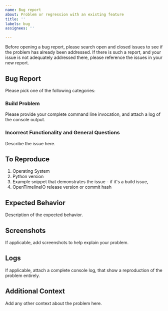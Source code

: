```yaml
---
name: Bug report
about: Problem or regression with an existing feature
title: ''
labels: bug
assignees: ''

---
```


Before opening a bug report, please search open and closed issues to see if the problem has already been addressed. If there is such a report, and your issue is not adequately addressed there, please reference the issues in your new report.

## Bug Report

Please pick one of the following categories:

### Build Problem

Please provide your complete command line invocation, and attach a log of the console output.

### Incorrect Functionality and General Questions

Describe the issue here.

## To Reproduce

1. Operating System
2. Python version
3. Example snippet that demonstrates the issue - if it's a build issue,
4. OpenTimelineIO release version or commit hash

## Expected Behavior

Description of the expected behavior.

## Screenshots

If applicable, add screenshots to help explain your problem.

## Logs

If applicable, attach a complete console log, that show a reproduction of the problem entirely.

## Additional Context

Add any other context about the problem here.
